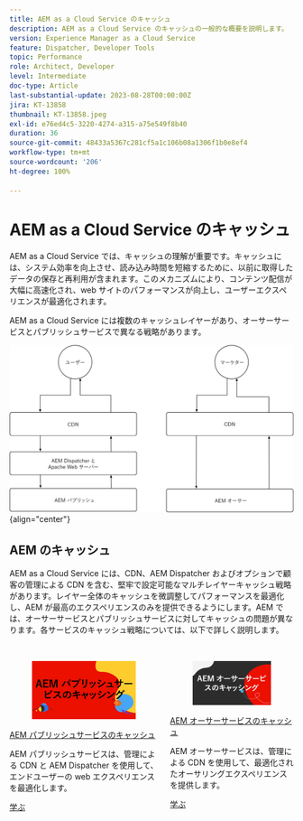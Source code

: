 ```yaml
---
title: AEM as a Cloud Service のキャッシュ
description: AEM as a Cloud Service のキャッシュの一般的な概要を説明します。
version: Experience Manager as a Cloud Service
feature: Dispatcher, Developer Tools
topic: Performance
role: Architect, Developer
level: Intermediate
doc-type: Article
last-substantial-update: 2023-08-28T00:00:00Z
jira: KT-13858
thumbnail: KT-13858.jpeg
exl-id: e76ed4c5-3220-4274-a315-a75e549f8b40
duration: 36
source-git-commit: 48433a5367c281cf5a1c106b08a1306f1b0e8ef4
workflow-type: tm+mt
source-wordcount: '206'
ht-degree: 100%

---
```


# AEM as a Cloud Service のキャッシュ

AEM as a Cloud Service では、キャッシュの理解が重要です。キャッシュには、システム効率を向上させ、読み込み時間を短縮するために、以前に取得したデータの保存と再利用が含まれます。このメカニズムにより、コンテンツ配信が大幅に高速化され、web サイトのパフォーマンスが向上し、ユーザーエクスペリエンスが最適化されます。

AEM as a Cloud Service には複数のキャッシュレイヤーがあり、オーサーサービスとパブリッシュサービスで異なる戦略があります。

![AEM as a Cloud Service のキャッシュの概要](./assets/overview/all.png){align="center"}

## AEM のキャッシュ

AEM as a Cloud Service には、CDN、AEM Dispatcher およびオプションで顧客の管理による CDN を含む、堅牢で設定可能なマルチレイヤーキャッシュ戦略があります。レイヤー全体のキャッシュを微調整してパフォーマンスを最適化し、AEM が最高のエクスペリエンスのみを提供できるようにします。AEM では、オーサーサービスとパブリッシュサービスに対してキャッシュの問題が異なります。各サービスのキャッシュ戦略については、以下で詳しく説明します。


<div class="columns is-multiline" style="margin-top: 2rem">
    <div class="column is-half-tablet is-half-desktop is-half-widescreen" aria-label="AEM Publish service caching">
    <div class="card is-padded-small is-padded-big-mobile" style="height: 100%">
        <div class="card-image">
          <figure class="image is-16by9">
            <a href="./publish.md" title="AEM パブリッシュサービス" tabindex="-1">
              <img class="is-bordered-r-small" src="./assets/overview/publish-card.png" alt="AEM パブリッシュサービスのキャッシュ">
            </a>
          </figure>
        </div>
        <div class="card-content is-padded-small">
          <div class="content">
            <p class="headline is-size-6 has-text-weight-bold"><a href="./publish.md" title="AEM パブリッシュサービスのキャッシュ">AEM パブリッシュサービスのキャッシュ</a></p>
            <p class="is-size-6">AEM パブリッシュサービスは、管理による CDN と AEM Dispatcher を使用して、エンドユーザーの web エクスペリエンスを最適化します。</p>
            <a href="./publish.md" class="spectrum-Button spectrum-Button--outline spectrum-Button--primary spectrum-Button--sizeM">
 <span class="spectrum-Button-label has-no-wrap has-text-weight-bold">学ぶ</span>
 </a>
          </div>
        </div>
      </div>
    </div>
    <div class="column is-half-tablet is-half-desktop is-half-widescreen" aria-label="AEM Author service caching">
        <div class="card is-padded-small is-padded-big-mobile" style="height: 100%">
            <div class="card-image">
            <figure class="image is-16by9">
                <a href="./author.md" title="AEM オーサーサービスのキャッシュ" tabindex="-1">
                <img class="is-bordered-r-small" src="./assets/overview/author-card.png" alt="AEM オーサーサービスのキャッシュ">
                </a>
            </figure>
            </div>
            <div class="card-content is-padded-small">
            <div class="content">
                <p class="headline is-size-6 has-text-weight-bold"><a href="./author.md" title="AEM オーサーサービスのキャッシュ">AEM オーサーサービスのキャッシュ</a></p>
                <p class="is-size-6">AEM オーサーサービスは、管理による CDN を使用して、最適化されたオーサリングエクスペリエンスを提供します。</p>
                <a href="./author.md" class="spectrum-Button spectrum-Button--outline spectrum-Button--primary spectrum-Button--sizeM">
 <span class="spectrum-Button-label has-no-wrap has-text-weight-bold">学ぶ</span>
 </a>
            </div>
            </div>
        </div>
    </div>
</div>
